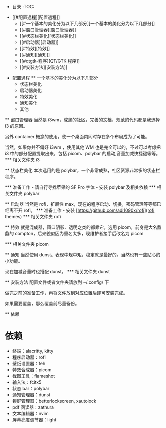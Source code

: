 * 目录                                                                  :TOC:
- [[#配置過程][配置過程]]
  - [[#一个基本的美化分为以下几部分][一个基本的美化分为以下几部分]]
  - [[#窗口管理器][窗口管理器]]
  - [[#状态栏美化][状态栏美化]]
  - [[#启动器][启动器]]
  - [[#特效][特效]]
  - [[#通知][通知]]
  - [[#qtgtk-程序][QT/GTK 程序]]
  - [[#安装方法][安装方法]]


* 配置過程
** 一个基本的美化分为以下几部分
   - 状态栏美化
   - 启动器美化
   - 特效美化
   - 通知美化
   - 其他

** 窗口管理器
   当然是 i3wm，成熟的社区，完善的文档，规范的代码都是我选择 i3 的原因。

   另外 container 概念的使用，使一个桌面内同时存在多个布局成为了可能。

   当然，如果你并不偏好 i3wm ，使用其他 WM 也是完全可以的，不过可以考虑把 i3 中的部分配置提取出来，包括 picom、polybar 的启动,音量加减快捷键等等。
*** 相关文件夹
    i3

** 状态栏美化
   本次选用的是 polybar，一个非常成熟，社区资源非常多的状态栏程序。

*** 准备工作
    - 请自行寻找苹果的 SF Pro 字体
    - 安装 polybar 及相关依赖
*** 相关文件夹
    polybar

** 启动器
   当然是 rofi，扩展性 max，现在的程序启动、切换，密码管理等等都已经离不开 rofi。
*** 准备工作
    - 安装 [https://github.com/adi1090x/rofi](rofi themes)
*** 相关文件夹
    rofi

** 特效
   就是混成器，窗口阴影、透明之类的都靠它，选用 picom，前身是大名鼎鼎的 compton，后来貌似因为重名太多，现维护者接手后改名为 picom

*** 相关文件夹
    picom

** 通知
   当然使用 dunst。表现中规中矩，稳定就是最好的。当然也有一些贴心的小功能。

   现在加减音量时也搭配 dunst。
*** 相关文件夹
    dunst

** 安装方法
   配置文件或者文件夹请放到 ~/.config/ 下

   做完之前的准备工作，再将文件放到对应位置后即可安装完成。

   如果需要覆盖，那么覆盖前尽量备份。

** 依赖
# 依赖

-   终端：alacritty, kitty
-   程序启动器：rofi
-   壁纸设置器：feh
-   特效合成器：picom
-   截图工具：flameshot
-   输入法：fcitx5
-   状态 bar：polybar
-   通知管理器：dunst
-   锁屏管理器：betterlockscreen, xautolock
-   pdf 阅读器：zathura
-   文本编辑器：nvim
-   屏幕亮度调节器：light

